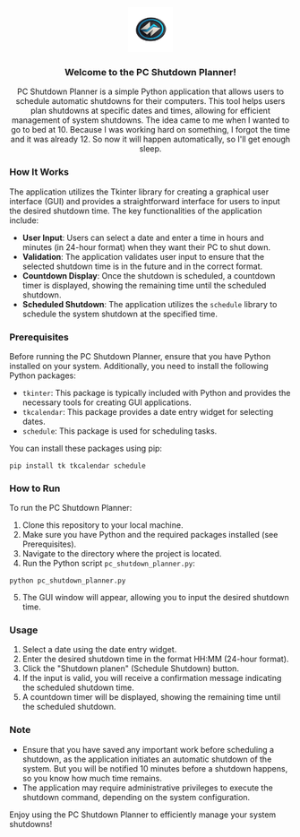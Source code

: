 <p align="center">
  <a href="https://github.com/olivierluethy/PC-Shutdown-Planner">
    <img src="logo.png" alt="Logo" width="80" height="80">
  </a>

  <h3 align="center">Welcome to the <strong>PC Shutdown Planner!</strong></h3>
  <p align="center">
    PC Shutdown Planner is a simple Python application that allows users to schedule automatic shutdowns for their computers. This tool helps users plan shutdowns at specific dates and times, allowing for efficient management of system shutdowns.
    The idea came to me when I wanted to go to bed at 10. Because I was working hard on something, I forgot the time and it was already 12. So now it will happen automatically, so I'll get enough sleep.
  </p>
</p>

### How It Works

The application utilizes the Tkinter library for creating a graphical user interface (GUI) and provides a straightforward interface for users to input the desired shutdown time. The key functionalities of the application include:

- **User Input**: Users can select a date and enter a time in hours and minutes (in 24-hour format) when they want their PC to shut down.
- **Validation**: The application validates user input to ensure that the selected shutdown time is in the future and in the correct format.
- **Countdown Display**: Once the shutdown is scheduled, a countdown timer is displayed, showing the remaining time until the scheduled shutdown.
- **Scheduled Shutdown**: The application utilizes the `schedule` library to schedule the system shutdown at the specified time.

### Prerequisites

Before running the PC Shutdown Planner, ensure that you have Python installed on your system. Additionally, you need to install the following Python packages:

- `tkinter`: This package is typically included with Python and provides the necessary tools for creating GUI applications.
- `tkcalendar`: This package provides a date entry widget for selecting dates.
- `schedule`: This package is used for scheduling tasks.

You can install these packages using pip:

```
pip install tk tkcalendar schedule
```

### How to Run

To run the PC Shutdown Planner:

1. Clone this repository to your local machine.
2. Make sure you have Python and the required packages installed (see Prerequisites).
3. Navigate to the directory where the project is located.
4. Run the Python script `pc_shutdown_planner.py`:

```
python pc_shutdown_planner.py
```

5. The GUI window will appear, allowing you to input the desired shutdown time.

### Usage

1. Select a date using the date entry widget.
2. Enter the desired shutdown time in the format HH:MM (24-hour format).
3. Click the "Shutdown planen" (Schedule Shutdown) button.
4. If the input is valid, you will receive a confirmation message indicating the scheduled shutdown time.
5. A countdown timer will be displayed, showing the remaining time until the scheduled shutdown.

### Note

- Ensure that you have saved any important work before scheduling a shutdown, as the application initiates an automatic shutdown of the system. But you will be notified 10 minutes before a shutdown happens, so you know how much time remains.
- The application may require administrative privileges to execute the shutdown command, depending on the system configuration.

Enjoy using the PC Shutdown Planner to efficiently manage your system shutdowns!
